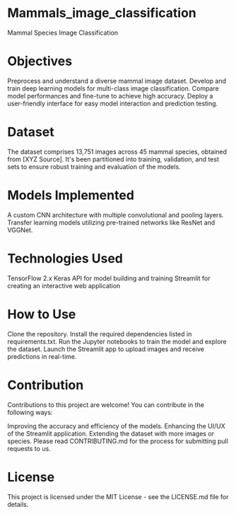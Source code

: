 # Mammals_image_classification
Mammal Species Image Classification



# Objectives

Preprocess and understand a diverse mammal image dataset.
Develop and train deep learning models for multi-class image classification.
Compare model performances and fine-tune to achieve high accuracy.
Deploy a user-friendly interface for easy model interaction and prediction testing.

# Dataset

The dataset comprises 13,751 images across 45 mammal species, obtained from [XYZ Source]. It's been partitioned into training, validation, and test sets to ensure robust training and evaluation of the models.

# Models Implemented

A custom CNN architecture with multiple convolutional and pooling layers.
Transfer learning models utilizing pre-trained networks like ResNet and VGGNet.

# Technologies Used

TensorFlow 2.x
Keras API for model building and training
Streamlit for creating an interactive web application

# How to Use

Clone the repository.
Install the required dependencies listed in requirements.txt.
Run the Jupyter notebooks to train the model and explore the dataset.
Launch the Streamlit app to upload images and receive predictions in real-time.

# Contribution

 Contributions to this project are welcome! You can contribute in the following ways:

Improving the accuracy and efficiency of the models.
Enhancing the UI/UX of the Streamlit application.
Extending the dataset with more images or species.
Please read CONTRIBUTING.md for the process for submitting pull requests to us.

# License

This project is licensed under the MIT License - see the LICENSE.md file for details.
